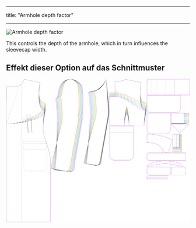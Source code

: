 - - -
title: "Armhole depth factor"
- - -

![Armhole depth factor](./armholedepthfactor.svg)

This controls the depth of the armhole, which in turn influences the sleevecap width.

## Effekt dieser Option auf das Schnittmuster

![This image shows the effect of this option by superimposing several variants that have a different value for this option](carlton_armholedepthfactor_sample.svg "Effect of this option on the pattern")
